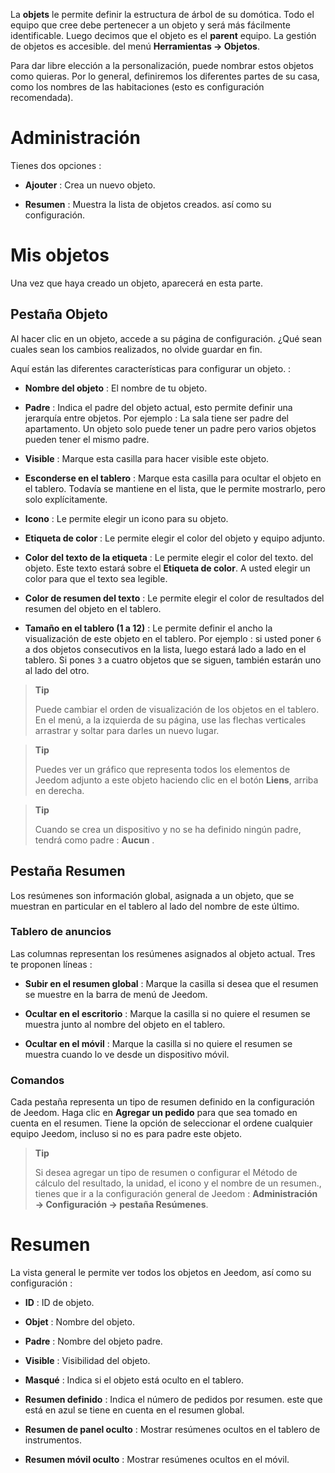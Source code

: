 La **objets** le permite definir la estructura de árbol de su domótica.
Todo el equipo que cree debe pertenecer a un objeto y
será más fácilmente identificable. Luego decimos que el objeto
es el **parent** equipo. La gestión de objetos es accesible.
del menú **Herramientas → Objetos**.

Para dar libre elección a la personalización, puede nombrar estos
objetos como quieras. Por lo general, definiremos los diferentes
partes de su casa, como los nombres de las habitaciones (esto es
configuración recomendada).

Administración 
=======

Tienes dos opciones :

-   **Ajouter** : Crea un nuevo objeto.

-   **Resumen** : Muestra la lista de objetos creados.
    así como su configuración.

Mis objetos 
==========

Una vez que haya creado un objeto, aparecerá en esta parte.

Pestaña Objeto 
------------

Al hacer clic en un objeto, accede a su página de configuración. ¿Qué
sean cuales sean los cambios realizados, no olvide guardar en
fin.

Aquí están las diferentes características para configurar un objeto. :

-   **Nombre del objeto** : El nombre de tu objeto.

-   **Padre** : Indica el padre del objeto actual, esto permite
    definir una jerarquía entre objetos. Por ejemplo : La sala tiene
    ser padre del apartamento. Un objeto solo puede tener un padre
    pero varios objetos pueden tener el mismo padre.

-   **Visible** : Marque esta casilla para hacer visible este objeto.

-   **Esconderse en el tablero** : Marque esta casilla para ocultar
    el objeto en el tablero. Todavía se mantiene en el
    lista, que le permite mostrarlo, pero solo
    explícitamente.

-   **Icono** : Le permite elegir un icono para su objeto.

-   **Etiqueta de color** : Le permite elegir el color del objeto y
    equipo adjunto.

-   **Color del texto de la etiqueta** : Le permite elegir el color del texto.
    del objeto. Este texto estará sobre el **Etiqueta de color**. A usted
    elegir un color para que el texto sea legible.

-   **Color de resumen del texto** : Le permite elegir el color de
    resultados del resumen del objeto en el tablero.

-   **Tamaño en el tablero (1 a 12)** : Le permite definir el ancho
    la visualización de este objeto en el tablero. Por ejemplo : si usted
    poner `6` a dos objetos consecutivos en la lista, luego
    estará lado a lado en el tablero. Si pones `3` a cuatro
    objetos que se siguen, también estarán uno al lado del otro.

> **Tip**
>
> Puede cambiar el orden de visualización de los objetos en el tablero.
> En el menú, a la izquierda de su página, use las flechas verticales
> arrastrar y soltar para darles un nuevo lugar.

> **Tip**
>
> Puedes ver un gráfico que representa todos los elementos de Jeedom
> adjunto a este objeto haciendo clic en el botón **Liens**, arriba en
> derecha.

> **Tip**
>
> Cuando se crea un dispositivo y no se ha definido ningún padre,
> tendrá como padre : **Aucun** .

Pestaña Resumen 
-------------

Los resúmenes son información global, asignada a un objeto, que
se muestran en particular en el tablero al lado del nombre de este último.

### Tablero de anuncios 

Las columnas representan los resúmenes asignados al objeto actual. Tres
te proponen líneas :

-   **Subir en el resumen global** : Marque la casilla si
    desea que el resumen se muestre en la barra de menú
    de Jeedom.

-   **Ocultar en el escritorio** : Marque la casilla si no quiere
    el resumen se muestra junto al nombre del objeto en el tablero.

-   **Ocultar en el móvil** : Marque la casilla si no quiere
    el resumen se muestra cuando lo ve desde un dispositivo móvil.

### Comandos 

Cada pestaña representa un tipo de resumen definido en la configuración
de Jeedom. Haga clic en **Agregar un pedido** para que sea
tomado en cuenta en el resumen. Tiene la opción de seleccionar el
ordene cualquier equipo Jeedom, incluso si no es para
padre este objeto.

> **Tip**
>
> Si desea agregar un tipo de resumen o configurar el
> Método de cálculo del resultado, la unidad, el icono y el nombre de un resumen.,
> tienes que ir a la configuración general de Jeedom :
> **Administración → Configuración → pestaña Resúmenes**.

Resumen 
==============

La vista general le permite ver todos los objetos en
Jeedom, así como su configuración :

-   **ID** : ID de objeto.

-   **Objet** : Nombre del objeto.

-   **Padre** : Nombre del objeto padre.

-   **Visible** : Visibilidad del objeto.

-   **Masqué** : Indica si el objeto está oculto en el tablero.

-   **Resumen definido** : Indica el número de pedidos por resumen. este
    que está en azul se tiene en cuenta en el resumen global.

-   **Resumen de panel oculto** : Mostrar resúmenes ocultos en
    el tablero de instrumentos.

-   **Resumen móvil oculto** : Mostrar resúmenes ocultos en
    el móvil.


